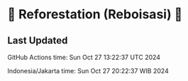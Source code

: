
# 🌳 Reforestation (Reboisasi) 🌲

## Last Updated

GitHub Actions time: Sun Oct 27 13:22:37 UTC 2024

Indonesia/Jakarta time: Sun Oct 27 20:22:37 WIB 2024
